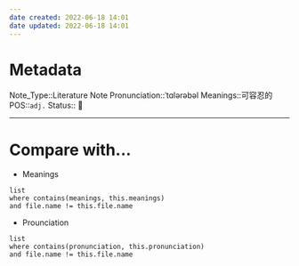 ```yaml
---
date created: 2022-06-18 14:01
date updated: 2022-06-18 14:01
---
```

# Metadata

Note_Type::Literature Note
Pronunciation::ˈtɑlərəbəl
Meanings::可容忍的
POS::`adj.`
Status:: 👶

---

# Compare with...

- Meanings

```dataview
list
where contains(meanings, this.meanings)
and file.name != this.file.name
```

- Prounciation

```dataview
list
where contains(pronunciation, this.pronunciation)
and file.name != this.file.name
```
